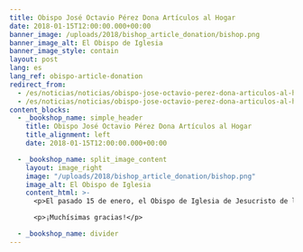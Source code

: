 ```yaml
---
title: Obispo José Octavio Pérez Dona Artículos al Hogar
date: 2018-01-15T12:00:00.000+00:00
banner_image: /uploads/2018/bishop_article_donation/bishop.png
banner_image_alt: El Obispo de Iglesia
banner_image_style: contain
layout: post
lang: es
lang_ref: obispo-article-donation
redirect_from:
  - /es/noticias/noticias/obispo-jose-octavio-perez-dona-articulos-al-hogar
  - /es/noticias/noticias/obispo-jose-octavio-perez-dona-articulos-al-hogar/
content_blocks:
  - _bookshop_name: simple_header
    title: Obispo José Octavio Pérez Dona Artículos al Hogar
    title_alignment: left
    date: 2018-01-15T12:00:00.000+00:00

  - _bookshop_name: split_image_content
    layout: image_right
    image: "/uploads/2018/bishop_article_donation/bishop.png"
    image_alt: El Obispo de Iglesia
    content_html: >-
      <p>El pasado 15 de enero, el Obispo de Iglesia de Jesucristo de los Santos de Últimos días, José Octavio Pérez, compartió con los niños del Hogar y obsequió artículos de higiene al Hogar.</p>

      <p>¡Muchísimas gracias!</p>

  - _bookshop_name: divider
---
```

